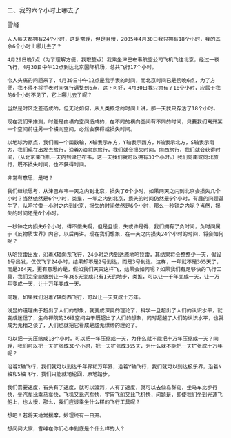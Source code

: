 二、我的六个小时上哪去了

雪峰


    人人每天都拥有24个小时，这是常理，但是且慢，2005年4月30日我只拥有18个小时，我的其余6个小时上哪儿去了？

    4月29日晚7点（为了理解方便，我取整点）我乘坐津巴布韦航空公司飞机飞往北京，经过一夜飞行，4月30日中午12点到达北京国际机场，总共飞行17个小时。

    令人头痛的问题来了，4月30日中午12点是我手表的时间，而北京时间已是傍晚6点，为了方便，我不得不将手表时间强行调整到6点，这下可好，4月30日我只拥有了18个小时，应属于我的6个小时不见了，它上哪儿去了呢？

    当然是时区之差造成的，但无论如何，从人类概念的时间上讲，那一天我只存活了18个小时。

    现在我们来推测，时差是由横向空间造成的，在不同的横向空间有不同的时间，只要我们离开某一个空间前往另一个横向空间，必然会获得或损失时间。

    以地球为原点，我们画一个函数轴，X轴表示东方，Y轴表示西方，N轴表示北方，S轴表示南方，我们现在出发去旅行，沿着X轴向东旅行，我们就会损失时间，向西旅行，我们就会获得时间，（从北京乘飞机一天内到津巴布韦，这一天我们就可以拥有30个小时。）我们向南或向北旅行，既不损失时间，也不获得时间。

    非常有意思，是吧？

    我们继续思考，从津巴布韦一天之内到北京，损失了6个小时，如果两天之内到北京会损失几个小时？当然依然是6个小时，类推，一年之内到北京，损失的时间仍然是6个小时，有趣的问题诞生了，从哈拉雷一小时之内到北京，损失的时间依然是6个小时，那么一秒钟之内呢？当然，损失的时间还是6个小时。

    一秒钟之内损失6个小时，得不偿失啊，但是且慢，失或许是得，我们拥有了负时间，负时间属于《反物质世界》内容，以后再讲。现在我们想象，在一天之内损失24个小时的时间，将会如何呢？

    从哈拉雷出发，沿着X轴向东飞行，24小时之内到达原地哈拉雷，其结果将会整整少一天，假设1号出发，仅仅飞了24小时，结果却不是2号到达，而是3号到达。这样，一年就不是365天了，而是364天，更有意思的是，假如我们天天这样飞，结果会如何呢？如果我们有足够快的飞行工具，我们完全能做到让一年365天变成只有1天的地步，类推，可以让一千年变成一天，让一万年变成一天，让十万年变成一天。

    同理，如果我们沿着Y轴向西飞行，可以让一天变成十万年。

    浅显的道理由于超出了人们的想象，就变成深奥的理论了，科学一旦超出了人们的认识水平，就变成迷信了，生命禅院的36维空间由于既超出了人们的想象，同时超越了人们的认识水平，也就成为无稽之谈了，人们也就把它看成是虚无缥缈的理论了。

    可以把一天压缩成18个小时，可以把一年压缩成一天，为什么就不能把十万年压缩成一天？同理，我们可以把一天扩张成30个小时，把一天扩张成365天，为什么就不能把一天扩张成十万年呢？

    沿着X轴飞行，我们就可以到达千年界和万年界，沿着Y轴飞行，我们就可以到达极乐界，沿着N轴和S轴飞行，我们只能就地轮回，原地踏步。

    我们需要速度，石头有了速度，就可以渡河，人有了速度，就可以去仙岛群岛，坐马车比步行快，坐汽车比乘马车快，飞机又比汽车快，宇宙飞船又比飞机快，问题是，即使我们坐到光速飞船上，也太慢，那么，我们应该乘坐什么样的飞行工具呢？

    想吧！若将天地常揣摩，妙理终有一日开。

    想问问大家，雪峰在你们心中到底是个什么样的人？



